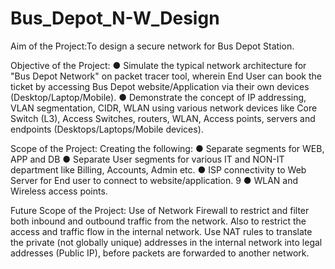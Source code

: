 # Bus_Depot_N-W_Design
Aim of the Project:To design a secure network for Bus Depot
Station.

Objective of the Project:
● Simulate the typical network architecture for "Bus Depot Network" on
packet tracer tool, wherein End User can book the ticket by accessing Bus
Depot website/Application via their own devices
(Desktop/Laptop/Mobile).
● Demonstrate the concept of IP addressing, VLAN segmentation, CIDR,
WLAN using various network devices like Core Switch (L3), Access
Switches, routers, WLAN, Access points, servers and endpoints
(Desktops/Laptops/Mobile devices).

Scope of the Project:
Creating the following:
● Separate segments for WEB, APP and DB
● Separate User segments for various IT and NON-IT department like Billing,
Accounts, Admin etc.
● ISP connectivity to Web Server for End user to connect to
website/application.
9
● WLAN and Wireless access points.

Future Scope of the Project:
Use of Network Firewall to restrict and filter both inbound and outbound traffic
from the network. Also to restrict the access and traffic flow in the internal
network. Use NAT rules to translate the private (not globally unique) addresses
in the internal network into legal addresses (Public IP), before packets are
forwarded to another network.
